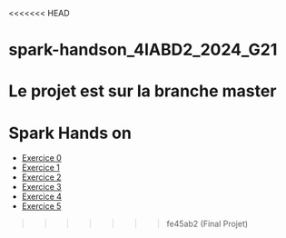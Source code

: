 <<<<<<< HEAD
# spark-handson_4IABD2_2024_G21

Le projet est sur la branche master
=======
# Spark Hands on

* [Exercice 0](exo0.md)
* [Exercice 1](exo1.md)
* [Exercice 2](exo2.md)
* [Exercice 3](exo3.md)
* [Exercice 4](exo4.md)
* [Exercice 5](exo5.md)
>>>>>>> fe45ab2 (Final Projet)
